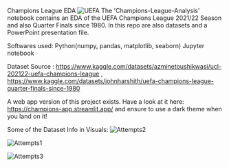 Champions League EDA
![UEFA](https://github.com/StormzzG/Champions-League/assets/142024535/04f00db8-ceb6-403c-9db9-9b2ec30e0032)
The 'Champions-League-Analysis' notebook contains an EDA of the UEFA Champions League 2021/22 Season and also Quarter Finals since 1980. In this repo are also datasets and a PowerPoint presentation file.

Softwares used:
Python(numpy, pandas, matplotlib, seaborn)
Jupyter notebook

Dataset Source : https://www.kaggle.com/datasets/azminetoushikwasi/ucl-202122-uefa-champions-league , https://www.kaggle.com/datasets/johnharshith/uefa-champions-league-quarter-finals-since-1980

A web app version of this project exists.
Have a look at it here: https://champions-app.streamlit.app/ and ensure to use a dark theme when you land on it!

Some of the Dataset Info in Visuals:
![Attempts2](https://github.com/StormzzG/Champions-League/assets/142024535/67ec2d60-5ba2-4d5a-8120-9e8e36ebfd33)

![Attempts1](https://github.com/StormzzG/Champions-League/assets/142024535/6f2ed911-9b02-467e-b58d-cf1e1bf8d079)

![Attempts3](https://github.com/StormzzG/Champions-League/assets/142024535/f8458fbd-26d2-425b-8417-5b13f6f387cb)












